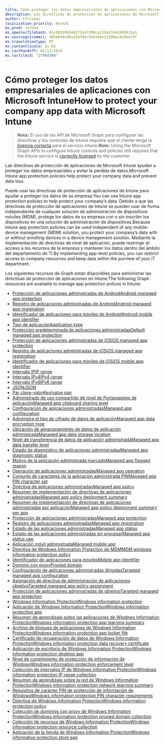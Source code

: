 ```yaml
---
title: Cómo proteger los datos empresariales de aplicaciones con Microsoft Intune
description: Las directivas de protección de aplicaciones de Microsoft Intune ayudan a proteger los datos empresariales y evitar la pérdida de datos.
author: tfitzmac
localization_priority: Normal
ms.prod: intune
ms.openlocfilehash: 85c002b9b9a8271b47209ca11bb27eb2885815a1
ms.sourcegitcommit: 36be044c89a19af84c93e586e22200ec919e4c9f
ms.translationtype: MT
ms.contentlocale: es-ES
ms.lasthandoff: 01/12/2019
ms.locfileid: "27984384"
---
```

# <a name="how-to-protect-your-company-app-data-with-microsoft-intune"></a><span data-ttu-id="8c2d5-103">Cómo proteger los datos empresariales de aplicaciones con Microsoft Intune</span><span class="sxs-lookup"><span data-stu-id="8c2d5-103">How to protect your company app data with Microsoft Intune</span></span>

> <span data-ttu-id="8c2d5-104">**Nota:** El uso de las API de Microsoft Graph para configurar las directivas y los controles de Intune requiere que el cliente tenga la [licencia correcta](https://www.microsoft.com/en-us/cloud-platform/microsoft-intune-pricing) para el servicio Intune.</span><span class="sxs-lookup"><span data-stu-id="8c2d5-104">**Note:** Using the Microsoft Graph APIs to configure Intune controls and policies still requires that the Intune service is [correctly licensed](https://www.microsoft.com/en-us/cloud-platform/microsoft-intune-pricing) by the customer.</span></span>

<span data-ttu-id="8c2d5-105">Las directivas de protección de aplicaciones de Microsoft Intune ayudan a proteger los datos empresariales y evitar la pérdida de datos.</span><span class="sxs-lookup"><span data-stu-id="8c2d5-105">Microsoft Intune app protection policies help protect your company data and prevent data loss.</span></span>

<span data-ttu-id="8c2d5-106">Puede usar las directivas de protección de aplicaciones de Intune para ayudar a proteger los datos de su empresa.</span><span class="sxs-lookup"><span data-stu-id="8c2d5-106">You can use Intune app protection policies to help protect your company’s data.</span></span> <span data-ttu-id="8c2d5-107">Debido a que las directivas de protección de aplicaciones de Intune se pueden usar de forma independiente de cualquier solución de administración de dispositivos móviles (MDM), protege los datos de su empresa con o sin inscribir los dispositivos en una solución de administración de dispositivos.</span><span class="sxs-lookup"><span data-stu-id="8c2d5-107">Because Intune app protection policies can be used independent of any mobile-device management (MDM) solution, you protect your company’s data with or without enrolling devices in a device management solution.</span></span> <span data-ttu-id="8c2d5-108">Mediante la implementación de directivas de nivel de aplicación, puede restringir el acceso a los recursos de la empresa y mantener los datos dentro del ámbito del departamento de TI.</span><span class="sxs-lookup"><span data-stu-id="8c2d5-108">By implementing app-level policies, you can restrict access to company resources and keep data within the purview of your IT department.</span></span>

<span data-ttu-id="8c2d5-109">Los siguientes recursos de Graph están disponibles para administrar las directivas de protección de aplicaciones en Intune:</span><span class="sxs-lookup"><span data-stu-id="8c2d5-109">The following Graph resources are available to manage app protection polices in Intune:</span></span>  

- [<span data-ttu-id="8c2d5-110">Protección de aplicaciones administradas de Android</span><span class="sxs-lookup"><span data-stu-id="8c2d5-110">Android managed app protection</span></span>](intune-mam-androidmanagedappprotection.md)
- [<span data-ttu-id="8c2d5-111">Registro de aplicaciones administradas de Android</span><span class="sxs-lookup"><span data-stu-id="8c2d5-111">Android managed app registration</span></span>](intune-mam-androidmanagedappregistration.md)
- [<span data-ttu-id="8c2d5-112">Identificador de aplicaciones para móviles de Android</span><span class="sxs-lookup"><span data-stu-id="8c2d5-112">Android mobile app identifier</span></span>](intune-mam-androidmobileappidentifier.md)
- [<span data-ttu-id="8c2d5-113">Tipo de aplicación</span><span class="sxs-lookup"><span data-stu-id="8c2d5-113">Application type</span></span>](intune-wip-applicationtype.md)
- [<span data-ttu-id="8c2d5-114">Protección predeterminada de aplicaciones administradas</span><span class="sxs-lookup"><span data-stu-id="8c2d5-114">Default managed app protection</span></span>](intune-mam-defaultmanagedappprotection.md)
- [<span data-ttu-id="8c2d5-115">Protección de aplicaciones administradas de iOS</span><span class="sxs-lookup"><span data-stu-id="8c2d5-115">iOS managed app protection</span></span>](intune-mam-iosmanagedappprotection.md)
- [<span data-ttu-id="8c2d5-116">Registro de aplicaciones administradas de iOS</span><span class="sxs-lookup"><span data-stu-id="8c2d5-116">iOS managed app registration</span></span>](intune-mam-iosmanagedappregistration.md)
- [<span data-ttu-id="8c2d5-117">Identificador de aplicaciones para móviles de iOS</span><span class="sxs-lookup"><span data-stu-id="8c2d5-117">iOS mobile app identifier</span></span>](intune-mam-iosmobileappidentifier.md)
- [<span data-ttu-id="8c2d5-118">Intervalo IP</span><span class="sxs-lookup"><span data-stu-id="8c2d5-118">IP range</span></span>](intune-mam-iprange.md)
- [<span data-ttu-id="8c2d5-119">Intervalo IPv4</span><span class="sxs-lookup"><span data-stu-id="8c2d5-119">IPv4 range</span></span>](intune-mam-ipv4range.md)
- [<span data-ttu-id="8c2d5-120">Intervalo IPv6</span><span class="sxs-lookup"><span data-stu-id="8c2d5-120">IPv6 range</span></span>](intune-mam-ipv6range.md)
- [<span data-ttu-id="8c2d5-121">JSON</span><span class="sxs-lookup"><span data-stu-id="8c2d5-121">JSON</span></span>](intune-mam-json.md)
- [<span data-ttu-id="8c2d5-122">Par clave-valor</span><span class="sxs-lookup"><span data-stu-id="8c2d5-122">Key/value pair</span></span>](intune-mam-keyvaluepair.md)
- [<span data-ttu-id="8c2d5-123">Administrado de uso compartido de nivel de Portapapeles de aplicación</span><span class="sxs-lookup"><span data-stu-id="8c2d5-123">Managed app clipboard sharing level</span></span>](intune-mam-managedappclipboardsharinglevel.md)
- [<span data-ttu-id="8c2d5-124">Configuración de aplicaciones administradas</span><span class="sxs-lookup"><span data-stu-id="8c2d5-124">Managed app configuration</span></span>](intune-mam-managedappconfiguration.md)
- [<span data-ttu-id="8c2d5-125">Administra el tipo de cifrado de datos de aplicación</span><span class="sxs-lookup"><span data-stu-id="8c2d5-125">Managed app data encryption type</span></span>](intune-mam-managedappdataencryptiontype.md)
- [<span data-ttu-id="8c2d5-126">Ubicación de almacenamiento de datos de aplicación administrada</span><span class="sxs-lookup"><span data-stu-id="8c2d5-126">Managed app data storage location</span></span>](intune-mam-managedappdatastoragelocation.md)
- [<span data-ttu-id="8c2d5-127">Nivel de transferencia de datos de aplicación administrada</span><span class="sxs-lookup"><span data-stu-id="8c2d5-127">Managed app data transfer level</span></span>](intune-mam-managedappdatatransferlevel.md)
- [<span data-ttu-id="8c2d5-128">Estado de diagnóstico de aplicaciones administradas</span><span class="sxs-lookup"><span data-stu-id="8c2d5-128">Managed app diagnostic status</span></span>](intune-mam-managedappdiagnosticstatus.md)
- [<span data-ttu-id="8c2d5-129">Motivo de la aplicación administrada marcado</span><span class="sxs-lookup"><span data-stu-id="8c2d5-129">Managed app flagged reason</span></span>](intune-mam-managedappflaggedreason.md)
- [<span data-ttu-id="8c2d5-130">Operación de aplicaciones administradas</span><span class="sxs-lookup"><span data-stu-id="8c2d5-130">Managed app operation</span></span>](intune-mam-managedappoperation.md)
- [<span data-ttu-id="8c2d5-131">Conjunto de caracteres de la aplicación administrada PIN</span><span class="sxs-lookup"><span data-stu-id="8c2d5-131">Managed app PIN character set</span></span>](intune-mam-managedapppincharacterset.md)
- [<span data-ttu-id="8c2d5-132">Directiva de aplicaciones administradas</span><span class="sxs-lookup"><span data-stu-id="8c2d5-132">Managed app policy</span></span>](intune-mam-managedapppolicy.md)
- [<span data-ttu-id="8c2d5-133">Resumen de implementación de directivas de aplicaciones administradas</span><span class="sxs-lookup"><span data-stu-id="8c2d5-133">Managed app policy deployment summary</span></span>](intune-mam-managedapppolicydeploymentsummary.md)
- [<span data-ttu-id="8c2d5-134">Resumen de implementación de directivas de aplicaciones administradas por aplicación</span><span class="sxs-lookup"><span data-stu-id="8c2d5-134">Managed app policy deployment summary per app</span></span>](intune-mam-managedapppolicydeploymentsummaryperapp.md)
- [<span data-ttu-id="8c2d5-135">Protección de aplicaciones administradas</span><span class="sxs-lookup"><span data-stu-id="8c2d5-135">Managed app protection</span></span>](intune-mam-managedappprotection.md)
- [<span data-ttu-id="8c2d5-136">Registro de aplicaciones administradas</span><span class="sxs-lookup"><span data-stu-id="8c2d5-136">Managed app registration</span></span>](intune-mam-managedappregistration.md)
- [<span data-ttu-id="8c2d5-137">Estado de las aplicaciones administradas</span><span class="sxs-lookup"><span data-stu-id="8c2d5-137">Managed app status</span></span>](intune-mam-managedappstatus.md)
- [<span data-ttu-id="8c2d5-138">Estado de las aplicaciones administradas sin procesar</span><span class="sxs-lookup"><span data-stu-id="8c2d5-138">Managed app status raw</span></span>](intune-mam-managedappstatusraw.md)
- [<span data-ttu-id="8c2d5-139">Aplicación móvil administrada</span><span class="sxs-lookup"><span data-stu-id="8c2d5-139">Managed mobile app</span></span>](intune-mam-managedmobileapp.md)
- [<span data-ttu-id="8c2d5-140">Directiva de Windows Information Protection de MDM</span><span class="sxs-lookup"><span data-stu-id="8c2d5-140">MDM windows information protection policy</span></span>](intune-mam-mdmwindowsinformationprotectionpolicy.md)
- [<span data-ttu-id="8c2d5-141">Identificador de aplicaciones para móviles</span><span class="sxs-lookup"><span data-stu-id="8c2d5-141">Mobile app identifier</span></span>](intune-mam-mobileappidentifier.md)
- [<span data-ttu-id="8c2d5-142">Dominio con proxy</span><span class="sxs-lookup"><span data-stu-id="8c2d5-142">Proxied domain</span></span>](intune-mam-proxieddomain.md)
- [<span data-ttu-id="8c2d5-143">Configuración de aplicaciones administradas dirigidas</span><span class="sxs-lookup"><span data-stu-id="8c2d5-143">Targeted managed app configuration</span></span>](intune-mam-targetedmanagedappconfiguration.md)
- [<span data-ttu-id="8c2d5-144">Asignación de directiva de administración de aplicaciones objetivo</span><span class="sxs-lookup"><span data-stu-id="8c2d5-144">Targeted managed app policy assignment</span></span>](intune-mam-targetedmanagedapppolicyassignment.md)
- [<span data-ttu-id="8c2d5-145">Protección de aplicaciones administradas de objetivo</span><span class="sxs-lookup"><span data-stu-id="8c2d5-145">Targeted managed app protection</span></span>](intune-mam-targetedmanagedappprotection.md)
- [<span data-ttu-id="8c2d5-146">Windows Information Protection</span><span class="sxs-lookup"><span data-stu-id="8c2d5-146">Windows information protection</span></span>](intune-mam-windowsinformationprotection.md)
- [<span data-ttu-id="8c2d5-147">Aplicación de Windows Information Protection</span><span class="sxs-lookup"><span data-stu-id="8c2d5-147">Windows information protection app</span></span>](intune-mam-windowsinformationprotectionapp.md)
- [<span data-ttu-id="8c2d5-148">Resumen de aprendizaje sobre las aplicaciones de Windows Information Protection</span><span class="sxs-lookup"><span data-stu-id="8c2d5-148">Windows information protection app learning summary</span></span>](intune-wip-windowsinformationprotectionapplearningsummary.md)
- [<span data-ttu-id="8c2d5-149">Archivo de bloqueo de aplicaciones de Windows Information Protection</span><span class="sxs-lookup"><span data-stu-id="8c2d5-149">Windows information protection app locker file</span></span>](intune-mam-windowsinformationprotectionapplockerfile.md)
- [<span data-ttu-id="8c2d5-150">Certificado de recuperación de datos de Windows Information Protection</span><span class="sxs-lookup"><span data-stu-id="8c2d5-150">Windows information protection data recovery certificate</span></span>](intune-mam-windowsinformationprotectiondatarecoverycertificate.md)
- [<span data-ttu-id="8c2d5-151">Aplicación de escritorio de Windows Information Protection</span><span class="sxs-lookup"><span data-stu-id="8c2d5-151">Windows information protection desktop app</span></span>](intune-mam-windowsinformationprotectiondesktopapp.md)
- [<span data-ttu-id="8c2d5-152">Nivel de cumplimiento de protección de información de Windows</span><span class="sxs-lookup"><span data-stu-id="8c2d5-152">Windows information protection enforcement level</span></span>](intune-mam-windowsinformationprotectionenforcementlevel.md)
- [<span data-ttu-id="8c2d5-153">Colección de intervalos IP de Windows Information Protection</span><span class="sxs-lookup"><span data-stu-id="8c2d5-153">Windows information protection IP range collection</span></span>](intune-mam-windowsinformationprotectioniprangecollection.md)
- [<span data-ttu-id="8c2d5-154">Resumen de aprendizaje sobre la red de Windows Information Protection</span><span class="sxs-lookup"><span data-stu-id="8c2d5-154">Windows information protection network learning summary</span></span>](intune-wip-windowsinformationprotectionnetworklearningsummary.md)
- [<span data-ttu-id="8c2d5-155">Requisitos de carácter PIN de protección de información de Windows</span><span class="sxs-lookup"><span data-stu-id="8c2d5-155">Windows information protection PIN character requirements</span></span>](intune-mam-windowsinformationprotectionpincharacterrequirements.md)
- [<span data-ttu-id="8c2d5-156">Directiva de Windows Information Protection</span><span class="sxs-lookup"><span data-stu-id="8c2d5-156">Windows information protection policy</span></span>](intune-mam-windowsinformationprotectionpolicy.md)
- [<span data-ttu-id="8c2d5-157">Colección de dominios con proxy de Windows Information Protection</span><span class="sxs-lookup"><span data-stu-id="8c2d5-157">Windows information protection proxied domain collection</span></span>](intune-mam-windowsinformationprotectionproxieddomaincollection.md)
- [<span data-ttu-id="8c2d5-158">Colección de recursos de Windows Information Protection</span><span class="sxs-lookup"><span data-stu-id="8c2d5-158">Windows information protection resource collection</span></span>](intune-mam-windowsinformationprotectionresourcecollection.md)
- [<span data-ttu-id="8c2d5-159">Aplicación de la tienda de Windows Information Protection</span><span class="sxs-lookup"><span data-stu-id="8c2d5-159">Windows information protection store app</span></span>](intune-mam-windowsinformationprotectionstoreapp.md)
